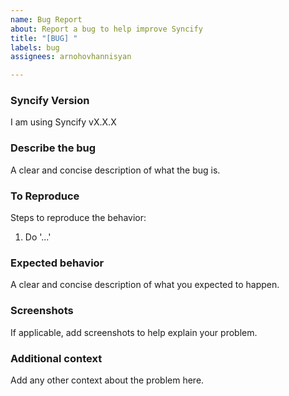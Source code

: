 ```yaml
---
name: Bug Report
about: Report a bug to help improve Syncify
title: "[BUG] "
labels: bug
assignees: arnohovhannisyan

---
```


### Syncify Version

I am using Syncify vX.X.X

### Describe the bug

A clear and concise description of what the bug is.

### To Reproduce

Steps to reproduce the behavior:

1. Do '...'

### Expected behavior

A clear and concise description of what you expected to happen.

### Screenshots

If applicable, add screenshots to help explain your problem.

### Additional context

Add any other context about the problem here.
